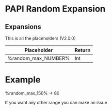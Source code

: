 # PAPI Random Expansion

## Expansions
This is all the placeholders (V2.0.0)

| Placeholder | Return |
| ------ |------ |
| %random_max_NUMBER% | Int  |

# Example
%random_max_150% -> 80




If you want any other range you can make an issue
